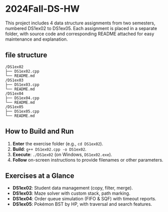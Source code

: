 # 2024Fall-DS-HW

This project includes 4 data structure assignments from two semesters, numbered DS1ex02 to DS1ex05. Each assignment is placed in a separate folder, with source code and corresponding README attached for easy maintenance and explanation.

## file structure

```text
/DS1ex02
├── DS1ex02.cpp
└── README.md
/DS1ex03
├── DS1ex03.cpp
└── README.md
/DS1ex04
├── DS1ex04.cpp
└── README.md
/DS1ex05
├── DS1ex05.cpp
└── README.md
```

## How to Build and Run

1. **Enter** the exercise folder (e.g., `cd DS1ex02`).
2. **Build**: `g++ DS1ex02.cpp -o DS1ex02`.
3. **Execute**: `./DS1ex02` (on Windows, `DS1ex02.exe`).
4. **Follow** on-screen instructions to provide filenames or other parameters.

## Exercises at a Glance

- **DS1ex02**: Student data management (copy, filter, merge).
- **DS1ex03**: Maze solver with custom stack, path marking.
- **DS1ex04**: Order queue simulation (FIFO & SQF) with timeout reports.
- **DS1ex05**: Pokémon BST by HP, with traversal and search features.
